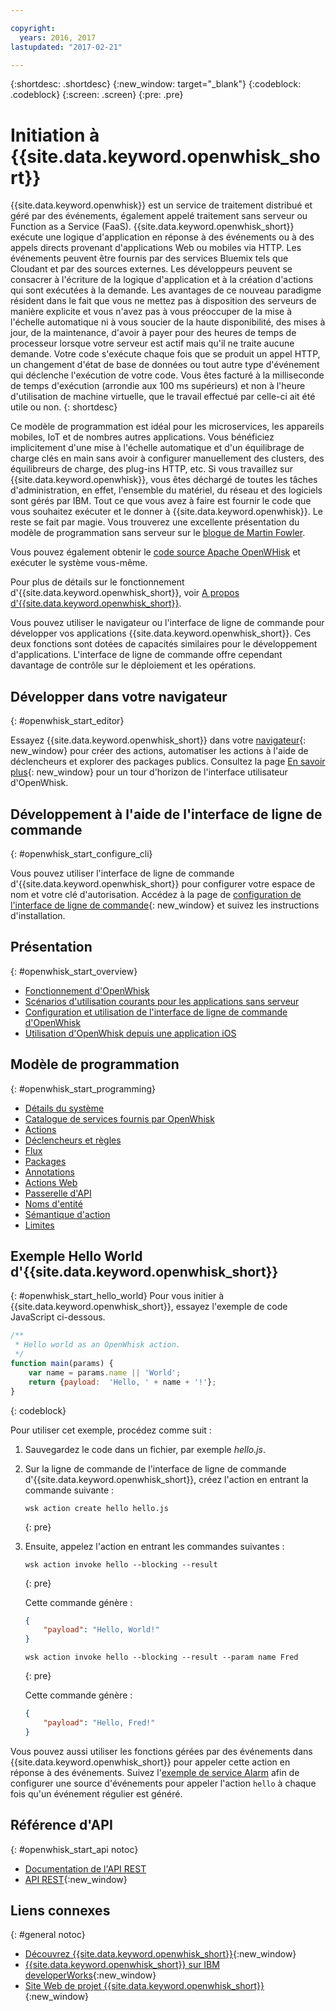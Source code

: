```yaml
---

copyright:
  years: 2016, 2017
lastupdated: "2017-02-21"

---
```


{:shortdesc: .shortdesc}
{:new_window: target="_blank"}
{:codeblock: .codeblock}
{:screen: .screen}
{:pre: .pre}

# Initiation à {{site.data.keyword.openwhisk_short}}


{{site.data.keyword.openwhisk}} est un service de traitement distribué et géré par des événements, également appelé traitement sans serveur ou Function as a Service (FaaS). {{site.data.keyword.openwhisk_short}} exécute une logique d'application en réponse à des événements ou à des appels directs provenant d'applications Web ou mobiles via HTTP. Les événements peuvent être fournis par des services Bluemix tels que Cloudant et par des sources externes. Les développeurs peuvent se consacrer à l'écriture de la logique d'application et à la création d'actions qui sont exécutées à la demande.
Les avantages de ce nouveau paradigme résident dans le fait que vous ne mettez pas à disposition des serveurs de manière explicite et vous n'avez pas à vous préoccuper de la mise à l'échelle automatique ni à vous soucier de la haute disponibilité, des mises à jour, de la maintenance, d'avoir à payer pour des heures de temps de processeur lorsque votre serveur est actif mais qu'il ne traite aucune demande.
Votre code s'exécute chaque fois que se produit un appel HTTP, un changement d'état de base de données ou tout autre type d'événement qui déclenche l'exécution de votre code.
Vous êtes facturé à la milliseconde de temps d'exécution (arrondie aux 100 ms supérieurs) et non à l'heure d'utilisation de machine virtuelle, que le travail effectué par celle-ci ait été utile ou non.
{: shortdesc}

Ce modèle de programmation est idéal pour les microservices, les appareils mobiles, IoT et de nombres autres applications. Vous bénéficiez implicitement d'une mise à l'échelle automatique et d'un équilibrage de charge clés en main sans avoir à configurer manuellement des clusters, des équilibreurs de charge, des plug-ins HTTP, etc. Si vous travaillez sur {{site.data.keyword.openwhisk}}, vous êtes déchargé de toutes les tâches d'administration, en effet, l'ensemble du matériel, du réseau et des logiciels sont gérés par IBM. Tout ce que vous avez à faire est fournir le code que vous souhaitez exécuter et le donner à {{site.data.keyword.openwhisk}}. Le reste se fait par magie. Vous trouverez une excellente présentation du modèle de programmation sans serveur sur le [blogue de Martin Fowler](https://martinfowler.com/articles/serverless.html).

Vous pouvez également obtenir le [code source Apache OpenWHisk](https://github.com/openwhisk/openwhisk) et exécuter le système vous-même.

Pour plus de détails sur le fonctionnement d'{{site.data.keyword.openwhisk_short}}, voir [A propos d'{{site.data.keyword.openwhisk_short}}](./openwhisk_about.html).

Vous pouvez utiliser le navigateur ou l'interface de ligne de commande pour développer vos applications {{site.data.keyword.openwhisk_short}}.
Ces deux fonctions sont dotées de capacités similaires pour le développement d'applications. L'interface de ligne de commande offre cependant davantage de contrôle sur le déploiement et les opérations.

## Développer dans votre navigateur
{: #openwhisk_start_editor}

Essayez {{site.data.keyword.openwhisk_short}} dans votre [navigateur](https://console.{DomainName}/openwhisk/editor){: new_window} pour créer des actions, automatiser les actions à l'aide de déclencheurs et explorer des packages publics. 
Consultez la page [En savoir plus](https://console.{DomainName}/openwhisk/learn){: new_window} pour un tour d'horizon de l'interface utilisateur d'OpenWhisk.

## Développement à l'aide de l'interface de ligne de commande
{: #openwhisk_start_configure_cli}

Vous pouvez utiliser l'interface de ligne de commande d'{{site.data.keyword.openwhisk_short}} pour configurer votre espace de nom et votre clé d'autorisation.
Accédez à la page de [configuration de l'interface de ligne de commande](https://new-console.{DomainName}/openwhisk/cli){: new_window} et suivez les instructions d'installation.

## Présentation
{: #openwhisk_start_overview}
- [Fonctionnement d'OpenWhisk](./openwhisk_about.html)
- [Scénarios d'utilisation courants pour les applications sans serveur](./openwhisk_use_cases.html)
- [Configuration et utilisation de l'interface de ligne de commande d'OpenWhisk](./openwhisk_cli.html)
- [Utilisation d'OpenWhisk depuis une application iOS](./openwhisk_mobile_sdk.html)

## Modèle de programmation
{: #openwhisk_start_programming}
- [Détails du système](./openwhisk_reference.html)
- [Catalogue de services fournis par OpenWhisk](./openwhisk_catalog.html)
- [Actions](./openwhisk_actions.html)
- [Déclencheurs et règles](./openwhisk_triggers_rules.html)
- [Flux](./openwhisk_feeds.html)
- [Packages](./openwhisk_packages.html)
- [Annotations](./openwhisk_annotations.html)
- [Actions Web](./openwhisk_webactions.html)
- [Passerelle d'API](./openwhisk_apigateway.html)
- [Noms d'entité](./openwhisk_reference.html#openwhisk_entities)
- [Sémantique d'action](./openwhisk_reference.html#openwhisk_semantics)
- [Limites](./openwhisk_reference.html#openwhisk_syslimits)

## Exemple Hello World d'{{site.data.keyword.openwhisk_short}}
{: #openwhisk_start_hello_world}
Pour vous initier à {{site.data.keyword.openwhisk_short}}, essayez l'exemple de code JavaScript ci-dessous.

```javascript
/**
 * Hello world as an OpenWhisk action.
 */
function main(params) {
    var name = params.name || 'World';
    return {payload:  'Hello, ' + name + '!'};
}
```
{: codeblock}

Pour utiliser cet exemple, procédez comme suit :

1. Sauvegardez le code dans un fichier, par exemple *hello.js*.

2. Sur la ligne de commande de l'interface de ligne de commande d'{{site.data.keyword.openwhisk_short}}, créez l'action en entrant la
commande suivante :

    ```
    wsk action create hello hello.js
    ```
    {: pre}

3. Ensuite, appelez l'action en entrant les commandes suivantes :

    ```
    wsk action invoke hello --blocking --result
    ```
    {: pre}  

    Cette commande génère :

    ```json
    {
        "payload": "Hello, World!"
    }
    ```
    
    ```
    wsk action invoke hello --blocking --result --param name Fred
    ```
    {: pre}  

    Cette commande génère :

    ```json
    {
        "payload": "Hello, Fred!"
    }
    ```

Vous pouvez aussi utiliser les fonctions gérées par des événements dans {{site.data.keyword.openwhisk_short}} pour appeler cette action en réponse à des événements. Suivez l'[exemple de service Alarm](./openwhisk_packages.html#openwhisk_packages_trigger) afin de configurer une source d'événements pour appeler l'action `hello` à chaque fois qu'un événement régulier est généré.


## Référence d'API
{: #openwhisk_start_api notoc}
* [Documentation de l'API REST](./openwhisk_reference.html#openwhisk_ref_restapi)
* [API REST](https://new-console.{DomainName}/apidocs/98){:new_window}

## Liens connexes
{: #general notoc}
* [Découvrez {{site.data.keyword.openwhisk_short}}](http://www.ibm.com/cloud-computing/bluemix/openwhisk/){:new_window}
* [{{site.data.keyword.openwhisk_short}} sur IBM developerWorks](https://developer.ibm.com/openwhisk/){:new_window}
* [Site Web de projet {{site.data.keyword.openwhisk_short}}](http://openwhisk.org){:new_window}
